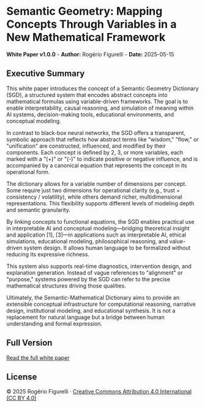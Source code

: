 # Semantic Geometry: Mapping Concepts Through Variables in a New Mathematical Framework

**White Paper v1.0.0** - **Author:** Rogério Figurelli - **Date:** 2025-05-15

## Executive Summary

This white paper introduces the concept of a Semantic Geometry Dictionary (SGD), a structured system that encodes abstract concepts into mathematical formulas using variable-driven frameworks. The goal is to enable interpretability, causal reasoning, and simulation of meaning within AI systems, decision-making tools, educational environments, and conceptual modeling.

In contrast to black-box neural networks, the SGD offers a transparent, symbolic approach that reflects how abstract terms like "wisdom," "flow," or "unification" are constructed, influenced, and modified by their components. Each concept is defined by 2, 3, or more variables, each marked with a "(+)" or "(-)" to indicate positive or negative influence, and is accompanied by a canonical equation that represents the concept in its operational form.

The dictionary allows for a variable number of dimensions per concept. Some require just two dimensions for operational clarity (e.g., trust = consistency / volatility), while others demand richer, multidimensional representations. This flexibility supports different levels of modeling depth and semantic granularity.

By linking concepts to functional equations, the SGD enables practical use in interpretable AI and conceptual modeling—bridging theoretical insight and application \[1], \[3]—in applications such as interpretable AI, ethical simulations, educational modeling, philosophical reasoning, and value-driven system design. It allows human language to be formalized without reducing its expressive richness.

This system also supports real-time diagnostics, intervention design, and explanation generation. Instead of vague references to "alignment" or "purpose," systems powered by the SGD can refer to the precise mathematical structures driving those qualities.

Ultimately, the Semantic-Mathematical Dictionary aims to provide an extensible conceptual infrastructure for computational reasoning, narrative design, institutional modeling, and educational synthesis. It is not a replacement for natural language but a bridge between human understanding and formal expression.

## Full Version

[Read the full white paper](https://github.com/rfigurelli/Semantic-Geometry/blob/main/From_Connection_to_Conflict_White_Paper_v1_0.md)

## License

© 2025 Rogério Figurelli · [Creative Commons Attribution 4.0 International (CC BY 4.0)](https://creativecommons.org/licenses/by/4.0/)
